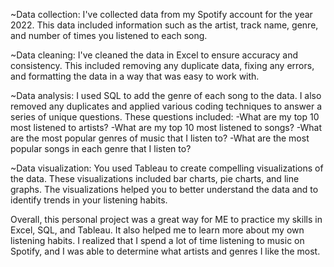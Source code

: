 
~Data collection: I've collected data from my Spotify account for the year 2022. This data included information such as the artist, track name, genre, and number of times you listened to each song.

~Data cleaning: I've cleaned the data in Excel to ensure accuracy and consistency. This included removing any duplicate data, fixing any errors, and formatting the data in a way that was easy to work with.


~Data analysis: I used SQL to add the genre of each song to the data. I also removed any duplicates and applied various coding techniques to answer a series of unique questions. These questions included:
-What are my top 10 most listened to artists?
-What are my top 10 most listened to songs?
-What are the most popular genres of music that I listen to?
-What are the most popular songs in each genre that I listen to?


 ~Data visualization: You used Tableau to create compelling visualizations of the data. These visualizations included bar charts, pie charts, and line graphs. The visualizations helped you to better understand the data and to identify trends in your listening habits.

Overall, this personal project was a great way for ME to practice my skills in Excel, SQL, and Tableau. It also helped me to learn more about my own listening habits. 
I realized that I spend a lot of time listening to music on Spotify, and I was able to determine what artists and genres I like the most.

